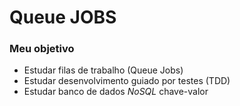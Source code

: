 # Queue JOBS

### Meu objetivo
* Estudar filas de trabalho (Queue Jobs)
* Estudar desenvolvimento guiado por testes (TDD)
* Estudar banco de dados *NoSQL* chave-valor
